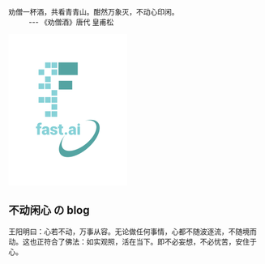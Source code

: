 <dl>
<dt> 劝僧一杯酒，共看青青山。酣然万象灭，不动心印闲。</dt>
<dd>       --- 《劝僧酒》唐代 皇甫松  </dd>
</dl>




![Image of fast.ai logo](images/logo.png)

## 不动闲心 の blog

王阳明曰：心若不动，万事从容。无论做任何事情，心都不随波逐流，不随境而动。这也正符合了佛法：如实观照，活在当下。即不必妄想，不必忧苦，安住于心。
